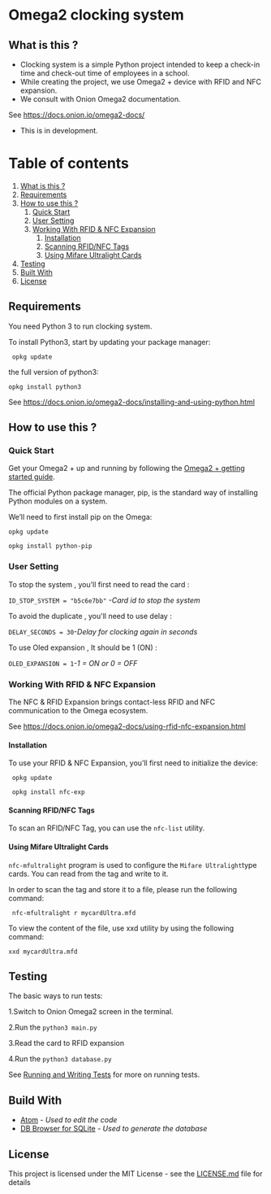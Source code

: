 # Omega2 clocking system

## What is this ? <a name="introduction"></a>

- Clocking system is a simple Python project intended to keep a check-in time and check-out time of employees in a school. 
- While creating the project, we use Omega2 + device with  RFID and NFC expansion. 
- We consult with Onion Omega2 documentation.

See   https://docs.onion.io/omega2-docs/

- This is in development.


# Table of contents
1. [What is this ?](#introduction)
2. [Requirements](#requirements)
3. [How to use this ?](#paragraph2)
    1. [Quick Start](#subparagraph1)
    1. [User Setting](#subparagraph2)
    1. [Working With RFID & NFC Expansion](#subparagraph3)
       1. [Installation](#subsubparagraph1)
       1. [Scanning RFID/NFC Tags](#subsubparagraph2)
       1. [Using Mifare Ultralight Cards](#subsubparagraph3)
3. [Testing](#testing)
4. [Built With](#build)
5. [License](#license)




## Requirements <a name="requirements"></a>

You need Python 3 to run clocking system. 

To install Python3, start by updating your package manager:

` opkg update` 

the full version of python3:

`opkg install python3`

See https://docs.onion.io/omega2-docs/installing-and-using-python.html


## How to use this ? <a name="paragraph2"></a>



### Quick Start <a name="subparagraph1"></a>


Get your Omega2 + up and running by following the [Omega2 + getting started guide](https://docs.onion.io/omega2-docs/first-time-setup.html).


The official Python package manager, pip, is the standard way of installing Python modules on a system.

We’ll need to first install pip on the Omega:

`opkg update`

`opkg install python-pip`

### User Setting <a name="subparagraph2"></a>

To stop the system , you'll first need to read the card :

`ID_STOP_SYSTEM = "b5c6e7bb"` *-Card id to stop the system*

To avoid the duplicate , you'll need to use delay :

`DELAY_SECONDS = 30`*-Delay for clocking again in seconds*

To use Oled expansion , It should be 1 (ON) :

`OLED_EXPANSION = 1`*-1 = ON or 0 = OFF*


### Working With RFID & NFC Expansion <a name="subparagraph3"></a>


The NFC & RFID Expansion brings contact-less RFID and NFC communication to the Omega ecosystem. 

See  https://docs.onion.io/omega2-docs/using-rfid-nfc-expansion.html

#### Installation <a name="subsubparagraph1"></a>

To use your RFID & NFC Expansion, you’ll first need to initialize the device:

` opkg update`

` opkg install nfc-exp`

#### Scanning RFID/NFC Tags <a name="subsubparagraph2"></a>

To scan an RFID/NFC Tag, you can use the `nfc-list` utility.

#### Using Mifare Ultralight Cards <a name="subsubparagraph3"></a>

`nfc-mfultralight` program is used to configure the ` Mifare Ultralight `type cards. You can read from the tag and write to it.

In order to scan the tag and store it to a file, please run the following command:

` nfc-mfultralight r mycardUltra.mfd`

To view the content of the file, use xxd utility by using the following command:

`xxd mycardUltra.mfd`




## Testing <a name="testing"></a>

The basic ways to run tests:

1.Switch to Onion Omega2 screen in the terminal.

2.Run the `python3 main.py`

3.Read the card to RFID expansion

4.Run the `python3 database.py`

See [Running and Writing Tests](https://devguide.python.org/runtests/) for more on running tests.

## Build With  <a name="build"></a>

- [Atom](https://atom.io) *- Used to edit the code*
- [DB Browser for SQLite](https://sqlitebrowser.org) *- Used to generate the database*


## License  <a name="license"></a>

This project is licensed under the MIT License - see the [LICENSE.md](https://github.com/Panchop10/omega2_clocking_system/blob/test/LICENSE) file for details

